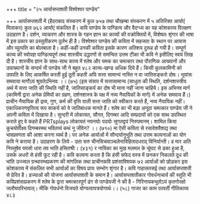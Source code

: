 +++
title = "२५ आर्यासप्तशती विश्वेश्वर पाण्डेय"

+++
आर्यासप्तशती में (हैदराबाद संस्करण में कुल ७५७ तथा चौखम्बा संस्करण में ५ अतिरिक्त आर्याएं मिलाकर) कुल ७६२ आर्याएं संकलित हैं। कवि पाण्डेय के पाण्डित्य और वैदग्ध्य का यह कोशकाव्य विलक्षण उदाहरण है। दर्शन, व्याकरण और शास्त्र के गहन ज्ञान का काव्यों की वक्रोक्तियों में, विशेषतः शृंगार की भाषा में इस प्रकार का प्रस्तुतीकरण दुर्लभ ही है। विश्वेश्वर पाण्डेय की कविता में सहजता के स्थान पर आयास और व्युत्पत्ति का बोलबाला है। कहीं-कहीं उनकी कविता इसके कारण अतिशय दुरूह हो गयी है। सम्पूर्ण काव्य की स्वोपज्ञ पाण्डित्यपूर्ण तथा शास्त्रीय उद्धरणों से समन्वित उत्तम टीका भी कवि ने इसीलिए स्वयं लिख दी है। शास्त्रीय ज्ञान के साथ-साथ काव्य में श्लेष और यमक का चमत्कार तथा पौराणिक आख्यानों और उपाख्यानों के सन्दर्भ भी पाण्डेय जी ने बहुत
४८२
काव्य-खण्ड
अधिक दिये हैं। किसी कुलकामिनी को उपपति के लिए आकर्षित करती हुई दूती कहती
अयि सत्ता सामान्यं नास्ति न वा जातिसङ्करो दोषः।
भूयांसः समवाया मार्गोऽयं श्रूयतेऽभिनवः ।। (७५) (इस संसार में सत्तासामान्य (साधुता की स्थिति, दर्शनशास्त्रीय अर्थ में सत्ता जाति की स्थिति नहीं है, जातिसाङ्कर्य का दोष भी माना नहीं जाना चाहिये। इस अभिनव मार्ग (कामिनी द्वारा अनेक प्रेमियों का ग्रहण, दर्शनशास्त्र के पक्ष में नव्य नैयायिकों के मार्ग) में अनेक समवाय हैं।) प्राचीन नैयायिक ही द्रव्य, गुण, कर्म की वृत्ति वाली सत्ता जाति को स्वीकार करते हैं, नव्य नैयायिक नहीं। एकाधिकरणवृत्तित्व रूप साकर्य को वे जातिबाधक मानते हैं।
श्लेष का भी बड़ा अनूठा चमत्कार पाण्डेय जी ने अपनी कविता में दिखाया है। सुन्दरी में लोकायत, सौगत, दिगम्बर आदि सम्प्रदायों को एक साथ उपस्थित कराते हुए वे कहते हैं PRTsplays
लोकायतं नयनयोः पदयोः सुगतद्वयं निरुपमानम्। शामिल किया कुचयोर्वीक्ष्य दिगम्बरमथ भवितव्यं कथं नु जीवेन? ।। (७१०) मा
ऐसी कविता से रसावेशवैशद्य तथा भावप्रवणता की आशा करना व्यर्थ है। पर अनेक आर्याओं में सौन्दर्यानुभूति तथा उत्तम कल्पनाओं का योग कवि ने कराया है। उदाहरण के लिये -
उता सरु चीनसिचयाञ्चलेनाविहितादधराद् विनिर्यान्ती।
ह
मार अति निस्तुषेव पयसो धारा तव भाति हसितश्रीः। (४३१) र नायिका का मुख मलमल के चूंघट से ढका हुआ है, उसके अधरों से हंसी फूट रही है। कवि कल्पना करता है कि हंसी सफेद वस्त्र में छनकर निकलते दूध की भांति उज्ज्वल
ग्रन्थारम्भप्रकरण की मांगलिक तथा प्राचीनकवि प्रशंसाविषयक ७२ आर्याओं को छोड़कर इस कोशकाव्य में संकलित सभी आर्याओं का विषय प्रायः सम्भोग शृंगार है।
कवि गाहासतसई तथा आर्यासप्तशती से प्रेरित है। व्रज्याओं की योजना आर्यासप्तशती के समान है। आर्यासप्तशतीकार गोवर्धनाचार्य की स्तुति भी कविप्रशंसाप्रकरण में श्लेष के द्वारा चमत्कारपूर्ण ढंग से पाण्डेयजी ने की है -
गिरिनायकभूतोऽयं कृतगोरक्षो जलौघपरिभावात्। मीकि गोवर्धनो विजयते योग्यत्वापत्रयोगार्थः।। (५८) गाजर का काम
परवर्ती गीतिकाव्य
४८३